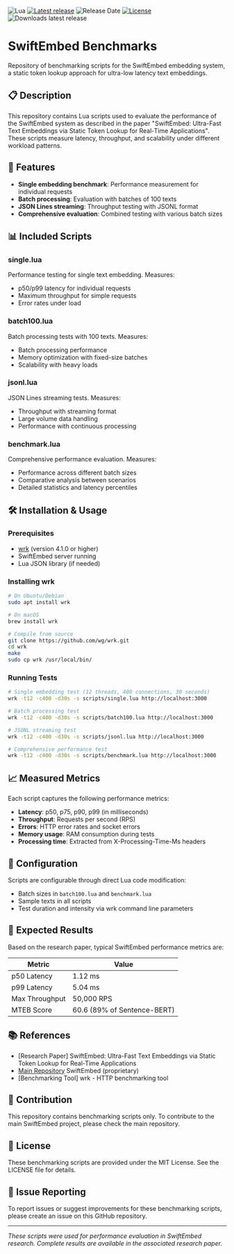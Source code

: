 ![Lua](https://img.shields.io/badge/lua-%232C2D72.svg?style=for-the-badge&logo=lua&logoColor=white)
[![Latest release](https://img.shields.io/github/release/edlansiaux/swiftembed-benchmarks)](https://github.com/edlansiaux/swiftembed-benchmarks/releases)
![Release Date](https://img.shields.io/github/release-date/edlansiaux/swiftembed-benchmarks?color=9cf)
[![License](https://img.shields.io/github/license/edlansiaux/swiftembed-benchmarks)](https://github.com/edlansiaux/swiftembed-benchmarks/blob/master/LICENSE)
![Downloads latest release](https://img.shields.io/github/downloads/edlansiaux/swiftembed-benchmarks/latest/total?color=yellow)

# SwiftEmbed Benchmarks

Repository of benchmarking scripts for the SwiftEmbed embedding system, a static token lookup approach for ultra-low latency text embeddings.

## 📋 Description

This repository contains Lua scripts used to evaluate the performance of the SwiftEmbed system as described in the paper "SwiftEmbed: Ultra-Fast Text Embeddings via Static Token Lookup for Real-Time Applications". These scripts measure latency, throughput, and scalability under different workload patterns.

## 🚀 Features

- **Single embedding benchmark**: Performance measurement for individual requests
- **Batch processing**: Evaluation with batches of 100 texts
- **JSON Lines streaming**: Throughput testing with JSONL format
- **Comprehensive evaluation**: Combined testing with various batch sizes

## 📊 Included Scripts

### single.lua
Performance testing for single text embedding. Measures:
- p50/p99 latency for individual requests
- Maximum throughput for simple requests
- Error rates under load

### batch100.lua
Batch processing tests with 100 texts. Measures:
- Batch processing performance
- Memory optimization with fixed-size batches
- Scalability with heavy loads

### jsonl.lua
JSON Lines streaming tests. Measures:
- Throughput with streaming format
- Large volume data handling
- Performance with continuous processing

### benchmark.lua
Comprehensive performance evaluation. Measures:
- Performance across different batch sizes
- Comparative analysis between scenarios
- Detailed statistics and latency percentiles

## 🛠️ Installation & Usage

### Prerequisites
- [wrk](https://github.com/wg/wrk) (version 4.1.0 or higher)
- SwiftEmbed server running
- Lua JSON library (if needed)

### Installing wrk
```bash
# On Ubuntu/Debian
sudo apt install wrk

# On macOS
brew install wrk

# Compile from source
git clone https://github.com/wg/wrk.git
cd wrk
make
sudo cp wrk /usr/local/bin/
```

### Running Tests
```bash
# Single embedding test (12 threads, 400 connections, 30 seconds)
wrk -t12 -c400 -d30s -s scripts/single.lua http://localhost:3000

# Batch processing test
wrk -t12 -c400 -d30s -s scripts/batch100.lua http://localhost:3000

# JSONL streaming test
wrk -t12 -c400 -d30s -s scripts/jsonl.lua http://localhost:3000

# Comprehensive performance test
wrk -t12 -c400 -d30s -s scripts/benchmark.lua http://localhost:3000
```

## 📈 Measured Metrics

Each script captures the following performance metrics:
- **Latency**: p50, p75, p90, p99 (in milliseconds)
- **Throughput**: Requests per second (RPS)
- **Errors**: HTTP error rates and socket errors
- **Memory usage**: RAM consumption during tests
- **Processing time**: Extracted from X-Processing-Time-Ms headers

## 🔧 Configuration

Scripts are configurable through direct Lua code modification:
- Batch sizes in `batch100.lua` and `benchmark.lua`
- Sample texts in all scripts
- Test duration and intensity via wrk command line parameters

## 📖 Expected Results

Based on the research paper, typical SwiftEmbed performance metrics are:

| Metric | Value |
|--------|-------|
| p50 Latency | 1.12 ms |
| p99 Latency | 5.04 ms |
| Max Throughput | 50,000 RPS |
| MTEB Score | 60.6 (89% of Sentence-BERT) |

## 📚 References

- [Research Paper] SwiftEmbed: Ultra-Fast Text Embeddings via Static Token Lookup for Real-Time Applications
- [Main Repository](https://github.com/edlansiaux/swiftembed-benchmarks) SwiftEmbed (proprietary)
- [Benchmarking Tool] wrk - HTTP benchmarking tool

## 🤝 Contribution

This repository contains benchmarking scripts only. To contribute to the main SwiftEmbed project, please check the main repository.

## 📄 License

These benchmarking scripts are provided under the MIT License. See the LICENSE file for details.

## 🐛 Issue Reporting

To report issues or suggest improvements for these benchmarking scripts, please create an issue on this GitHub repository.

---

*These scripts were used for performance evaluation in SwiftEmbed research. Complete results are available in the associated research paper.*
